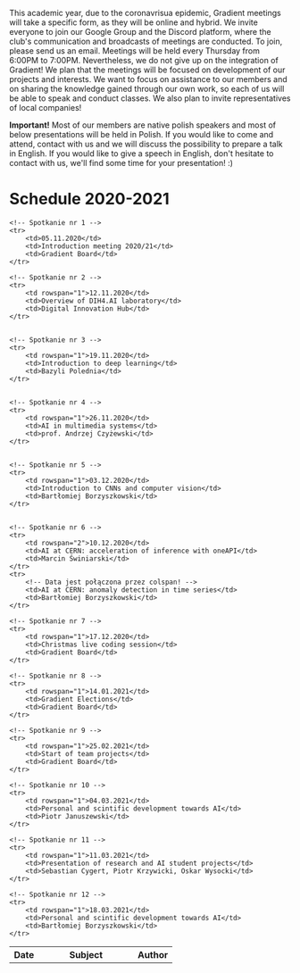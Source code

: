 This academic year, due to the coronavrisua epidemic, Gradient meetings will take a specific form, as they will be online and hybrid.
We invite everyone to join our Google Group and the Discord platform, where the club's communication and broadcasts of meetings are conducted.
To join, please send us an email. Meetings will be held every Thursday from 6:00PM to 7:00PM. Nevertheless, we do not give up on the integration of Gradient!
We plan that the meetings will be focused on development of our projects and interests.
We want to focus on assistance to our members and on sharing the knowledge gained through our own work, so each of us will be able to speak and conduct classes.
We also plan to invite representatives of local companies!

**Important!** Most of our members are native polish speakers and most of below presentations will be held in Polish.
 If you would like to come and attend, contact with us and we will discuss the possibility to prepare a talk in English.
 If you would like to give a speech in English, don't hesitate to contact with us, we'll find some time
 for your presentation! :)

# Schedule 2020-2021

<table>
    <tr>
        <th style="width:18%;">Date</th>
        <th style="width:58%;">Subject</th>
        <th style="width:29%;">Author</th>
    </tr>

    <!-- Spotkanie nr 1 -->
    <tr>
        <td>05.11.2020</td>
        <td>Introduction meeting 2020/21</td>
        <td>Gradient Board</td>
    </tr>

    <!-- Spotkanie nr 2 -->
    <tr>
        <td rowspan="1">12.11.2020</td>
        <td>Overview of DIH4.AI laboratory</td>
        <td>Digital Innovation Hub</td>
    </tr>


    <!-- Spotkanie nr 3 -->
    <tr>
        <td rowspan="1">19.11.2020</td>
        <td>Introduction to deep learning</td>
        <td>Bazyli Polednia</td>
    </tr>


    <!-- Spotkanie nr 4 -->
    <tr>
        <td rowspan="1">26.11.2020</td>
        <td>AI in multimedia systems</td>
        <td>prof. Andrzej Czyżewski</td>
    </tr>


    <!-- Spotkanie nr 5 -->
    <tr>
        <td rowspan="1">03.12.2020</td>
        <td>Introduction to CNNs and computer vision</td>
        <td>Bartłomiej Borzyszkowski</td>
    </tr>


    <!-- Spotkanie nr 6 -->
    <tr>
        <td rowspan="2">10.12.2020</td>
        <td>AI at CERN: acceleration of inference with oneAPI</td>
        <td>Marcin Świniarski</td>
    </tr>
    <tr>
        <!-- Data jest połączona przez colspan! -->
        <td>AI at CERN: anomaly detection in time series</td>
        <td>Bartłomiej Borzyszkowski</td>
    </tr>
	
	<!-- Spotkanie nr 7 -->
    <tr>
        <td rowspan="1">17.12.2020</td>
        <td>Christmas live coding session</td>
        <td>Gradient Board</td>
    </tr>
	
	<!-- Spotkanie nr 8 -->
    <tr>
        <td rowspan="1">14.01.2021</td>
        <td>Gradient Elections</td>
        <td>Gradient Board</td>
    </tr>
	
	<!-- Spotkanie nr 9 -->
    <tr>
        <td rowspan="1">25.02.2021</td>
        <td>Start of team projects</td>
        <td>Gradient Board</td>
    </tr>
	
	<!-- Spotkanie nr 10 -->
    <tr>
        <td rowspan="1">04.03.2021</td>
        <td>Personal and scintific development towards AI</td>
        <td>Piotr Januszewski</td>
    </tr>

	<!-- Spotkanie nr 11 -->
    <tr>
        <td rowspan="1">11.03.2021</td>
        <td>Presentation of research and AI student projects</td>
        <td>Sebastian Cygert, Piotr Krzywicki, Oskar Wysocki</td>
    </tr>

    <!-- Spotkanie nr 12 -->
    <tr>
        <td rowspan="1">18.03.2021</td>
        <td>Personal and scintific development towards AI</td>
        <td>Bartłomiej Borzyszkowski</td>
    </tr>

</table>

